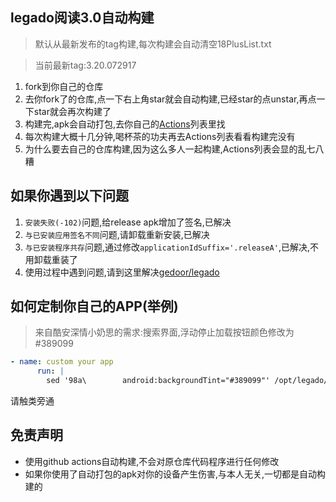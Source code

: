 ## legado阅读3.0自动构建

> 默认从最新发布的tag构建,每次构建会自动清空18PlusList.txt

> 当前最新tag:3.20.072917
  
1. fork到你自己的仓库
2. 去你fork了的仓库,点一下右上角star就会自动构建,已经star的点unstar,再点一下star就会再次构建了
3. 构建完,apk会自动打包,去你自己的[Actions](https://github.com/10bits/gedoor-Build/actions)列表里找
4. 每次构建大概十几分钟,喝杯茶的功夫再去Actions列表看看构建完没有
5. 为什么要去自己的仓库构建,因为这么多人一起构建,Actions列表会显的乱七八糟

## 如果你遇到以下问题

1. `安装失败(-102)`问题,给release apk增加了签名,已解决
2. `与已安装应用签名不同`问题,请卸载重新安装,已解决
3. `与已安装程序共存`问题,通过修改`applicationIdSuffix='.releaseA'`,已解决,不用卸载重装了
4. 使用过程中遇到问题,请到这里解决[gedoor/legado](https://github.com/gedoor/legado/issues)
## 如何定制你自己的APP(举例)
> 来自酷安深情小奶思的需求:搜索界面,浮动停止加载按钮颜色修改为#389099
```yaml
- name: custom your app
      run: |
        sed '98a\        android:backgroundTint="#389099"' /opt/legado/app/src/main/res/layout/activity_book_search.xml -i
```
请触类旁通
## 免责声明

* 使用github actions自动构建,不会对原仓库代码程序进行任何修改
* 如果你使用了自动打包的apk对你的设备产生伤害,与本人无关,一切都是自动构建的
